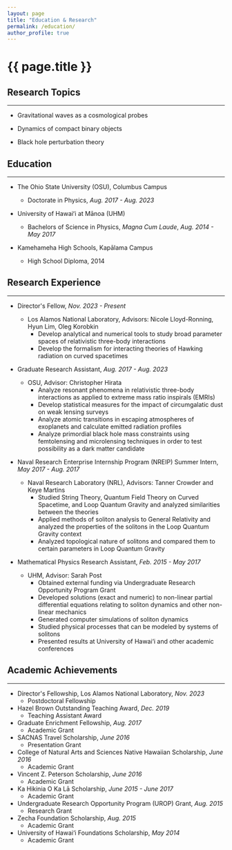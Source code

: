 ```yaml
---
layout: page
title: "Education & Research"
permalink: /education/
author_profile: true
---
```


# {{ page.title }}

## Research Topics
___

- Gravitational waves as a cosmological probes

- Dynamics of compact binary objects

- Black hole perturbation theory

## Education
___

- The Ohio State University (OSU), Columbus Campus
	- Doctorate in Physics, _Aug. 2017 - Aug. 2023_

- University of Hawaiʻi at Mānoa (UHM)
	- Bachelors of Science in Physics, _Magna Cum Laude_, _Aug. 2014 - May 2017_

- Kamehameha High Schools, Kapālama Campus
	- High School Diploma, 2014

## Research Experience
___

- Director's Fellow, _Nov. 2023 - Present_
	- Los Alamos National Laboratory, Advisors: Nicole Lloyd-Ronning, Hyun Lim, Oleg Korobkin
		- Develop analytical and numerical tools to study broad parameter spaces of relativistic three-body interactions
		- Develop the formalism for interacting theories of Hawking radiation on curved spacetimes

- Graduate Research Assistant, _Aug. 2017 - Aug. 2023_
	- OSU, Advisor: Christopher Hirata
		- Analyze resonant phenomena in relativistic three-body interactions as applied to extreme mass ratio inspirals (EMRIs)
		- Develop statistical measures for the impact of circumgalatic dust on weak lensing surveys
		- Analyze atomic transitions in escaping atmospheres of exoplanets and calculate emitted radiation profiles
		- Analyze primordial black hole mass constraints using femtolensing and microlensing techniques in order to test possibility as a dark matter candidate

- Naval Research Enterprise Internship Program (NREIP) Summer Intern, _May 2017 - Aug. 2017_
	- Naval Research Laboratory (NRL), Advisors: Tanner Crowder and Keye Martins
		- Studied String Theory, Quantum Field Theory on Curved Spacetime, and Loop Quantum Gravity and analyzed similarities between the theories
		- Applied methods of soliton analysis to General Relativity and analyzed the properties of the solitons in the Loop Quantum Gravity context
		- Analyzed topological nature of solitons and compared them to certain parameters in Loop Quantum Gravity

- Mathematical Physics Research Assistant, _Feb. 2015 - May 2017_
	- UHM, Advisor: Sarah Post
		- Obtained external funding via Undergraduate Research Opportunity Program Grant
		- Developed solutions (exact and numeric) to non-linear partial differential equations relating to soliton dynamics and other non-linear mechanics
		- Generated computer simulations of soliton dynamics
		- Studied physical processes that can be modeled by systems of solitons
		- Presented results at University of Hawai‘i and other academic conferences

## Academic Achievements
___

- Director's Fellowship, Los Alamos National Laboratory, _Nov. 2023_
	- Postdoctoral Fellowship
- Hazel Brown Outstanding Teaching Award, _Dec. 2019_
	- Teaching Assistant Award
- Graduate Enrichment Fellowship, _Aug. 2017_
	- Academic Grant
- SACNAS Travel Scholarship, _June 2016_
	- Presentation Grant
- College of Natural Arts and Sciences Native Hawaiian Scholarship, _June 2016_
	- Academic Grant
- Vincent Z. Peterson Scholarship, _June 2016_
	- Academic Grant
- Ka Hikinia O Ka Lā Scholarship, _June 2015 - June 2017_
	- Academic Grant
- Undergraduate Research Opportunity Program (UROP) Grant, _Aug. 2015_
	- Research Grant
- Zecha Foundation Scholarship, _Aug. 2015_
	- Academic Grant
- University of Hawai‘i Foundations Scholarship, _May 2014_
	- Academic Grant